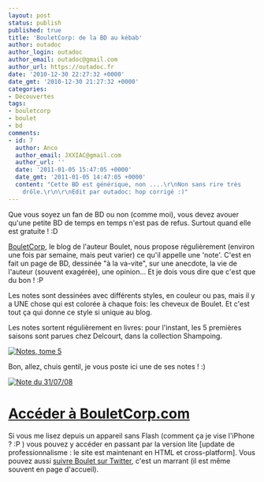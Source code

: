 ```yaml
---
layout: post
status: publish
published: true
title: 'BouletCorp: de la BD au kébab'
author: outadoc
author_login: outadoc
author_email: outadoc@gmail.com
author_url: https://outadoc.fr
date: '2010-12-30 22:27:32 +0000'
date_gmt: '2010-12-30 21:27:32 +0000'
categories:
- Découvertes
tags:
- bouletcorp
- boulet
- bd
comments:
- id: 7
  author: Anco
  author_email: JXXIAC@gmail.com
  author_url: ''
  date: '2011-01-05 15:47:05 +0000'
  date_gmt: '2011-01-05 14:47:05 +0000'
  content: "Cette BD est générique, non ....\r\nNon sans rire très
    drôle.\r\n\r\nEdit par outadoc: hop corrigé :)"
---
```

Que vous soyez un fan de BD ou non (comme moi), vous devez avouer qu'une petite BD de temps en temps n'est pas de refus. Surtout quand elle est gratuite ! :D

[BouletCorp][1], le blog de l'auteur Boulet, nous propose régulièrement (environ une fois par semaine, mais peut varier) ce qu'il appelle une 'note'. C'est en fait un page de BD, dessinée "à la va-vite", sur une anecdote, la vie de l'auteur (souvent exagérée), une opinion... Et je dois vous dire que c'est que du bon ! :P

Les notes sont dessinées avec différents styles, en couleur ou pas, mais il y a UNE chose qui est colorée à chaque fois: les cheveux de Boulet. Et c'est tout ça qui donne ce style si unique au blog.

Les notes sortent régulièrement en livres: pour l'instant, les 5 premières saisons sont parues chez Delcourt, dans la collection Shampoing.

[![](https://www.decitre.fr/gi/97/9782756023397FS.gif "Notes, tome 5")][2]

Bon, allez, chuis gentil, je vous poste ici une de ses notes ! :)

[![](https://outadoc.fr/wp-content/uploads/2010/12/20080731.jpg "Note du 31/07/08")][3]

# [Accéder à BouletCorp.com][4]

Si vous me lisez depuis un appareil sans Flash (comment ça je vise l'iPhone ? :P ) vous pouvez y accéder en passant par la version lite \[update de professionnalisme : le site est maintenant en HTML et cross-platform\]. Vous pouvez aussi [suivre Boulet sur Twitter][5], c'est un marrant (il est même souvent en page d'accueil).

[1]: http://bouletcorp.com
[2]: http://bouletcorp.com
[3]: http://www.bouletcorp.com/blog/index.php?date=20080731
[4]: http://bouletcorp.com
[5]: http://twitter.com/bouletcorp
